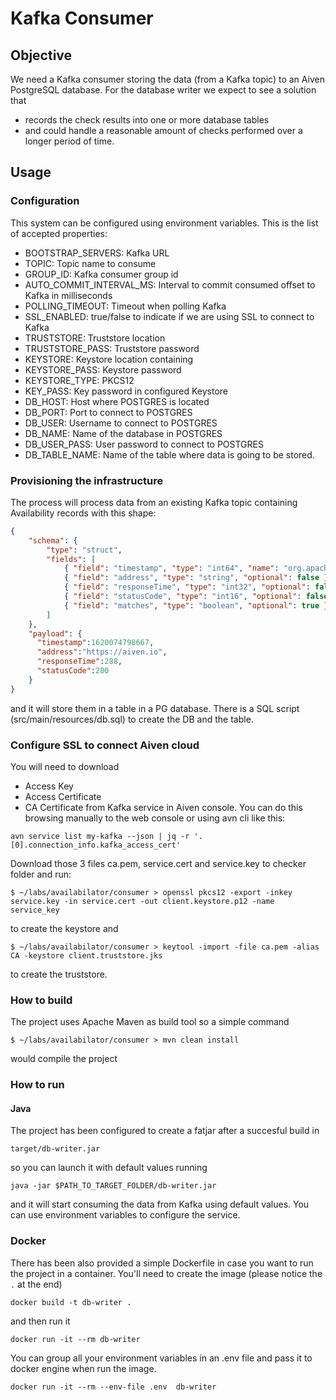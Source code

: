 # Kafka Consumer

## Objective
We need a Kafka consumer storing the data (from a Kafka topic) to an Aiven PostgreSQL database.
For the database writer we expect to see a solution that
- records the check results into one or more database tables
- and could handle a reasonable amount of checks performed over a longer period of time.

## Usage

### Configuration
This system can be configured using environment variables.
This is the list of accepted properties:
- BOOTSTRAP_SERVERS: Kafka URL
- TOPIC: Topic name to consume
- GROUP_ID: Kafka consumer group id
- AUTO_COMMIT_INTERVAL_MS: Interval to commit consumed offset to Kafka in milliseconds 
- POLLING_TIMEOUT: Timeout when polling Kafka 
- SSL_ENABLED: true/false to indicate if we are using SSL to connect to Kafka
- TRUSTSTORE: Truststore location
- TRUSTSTORE_PASS: Truststore password
- KEYSTORE: Keystore location containing 
- KEYSTORE_PASS: Keystore password
- KEYSTORE_TYPE: PKCS12
- KEY_PASS: Key password in configured Keystore
- DB_HOST: Host where POSTGRES is located
- DB_PORT: Port to connect to POSTGRES
- DB_USER: Username to connect to POSTGRES
- DB_NAME: Name of the database in POSTGRES
- DB_USER_PASS: User password to connect to POSTGRES 
- DB_TABLE_NAME: Name of the table where data is going to be stored.

### Provisioning the infrastructure
The process will process data from an existing Kafka topic containing Availability records with this shape:

```json
{
    "schema": {
        "type": "struct",
        "fields": [
            { "field": "timestamp", "type": "int64", "name": "org.apache.kafka.connect.data.Timestamp", "optional": false },
            { "field": "address", "type": "string", "optional": false },
            { "field": "responseTime", "type": "int32", "optional": false },
            { "field": "statusCode", "type": "int16", "optional": false },
            { "field": "matches", "type": "boolean", "optional": true }
        ]
    },
    "payload": {
      "timestamp":1620074798667,
      "address":"https://aiven.io",
      "responseTime":288,
      "statusCode":200
    }
}
```

and it will store them in a table in a PG database. There is a SQL script (src/main/resources/db.sql) to create the DB and the table.


### Configure SSL to connect Aiven cloud
You will need to download
- Access Key
- Access Certificate
- CA Certificate
  from Kafka service in Aiven console.
  You can do this browsing manually to the web console or using avn cli like this:
```
avn service list my-kafka --json | jq -r '.[0].connection_info.kafka_access_cert' 
```
Download those 3 files ca.pem, service.cert and service.key to checker folder and run:

```
$ ~/labs/availabilator/consumer > openssl pkcs12 -export -inkey service.key -in service.cert -out client.keystore.p12 -name service_key
```
to create the keystore and
```
$ ~/labs/availabilator/consumer > keytool -import -file ca.pem -alias CA -keystore client.truststore.jks 
```
to create the truststore.


### How to build
The project uses Apache Maven as build tool so a simple command
```
$ ~/labs/availabilator/consumer > mvn clean install
```
would compile the project


### How to run

#### Java
The project has been configured to create a fatjar after a succesful build in
```
target/db-writer.jar
```
so you can launch it with default values running
```
java -jar $PATH_TO_TARGET_FOLDER/db-writer.jar
```
and it will start consuming the data from Kafka using default values. You can use environment variables to configure the service.


### Docker
There has been also provided a simple Dockerfile in case you want to run the project in a container.
You'll need to create the image (please notice the `.` at the end)
```
docker build -t db-writer .
```
and then run it
```
docker run -it --rm db-writer
```

You can group all your environment variables in an .env file and pass it to docker engine when run the image.
```
docker run -it --rm --env-file .env  db-writer
```
